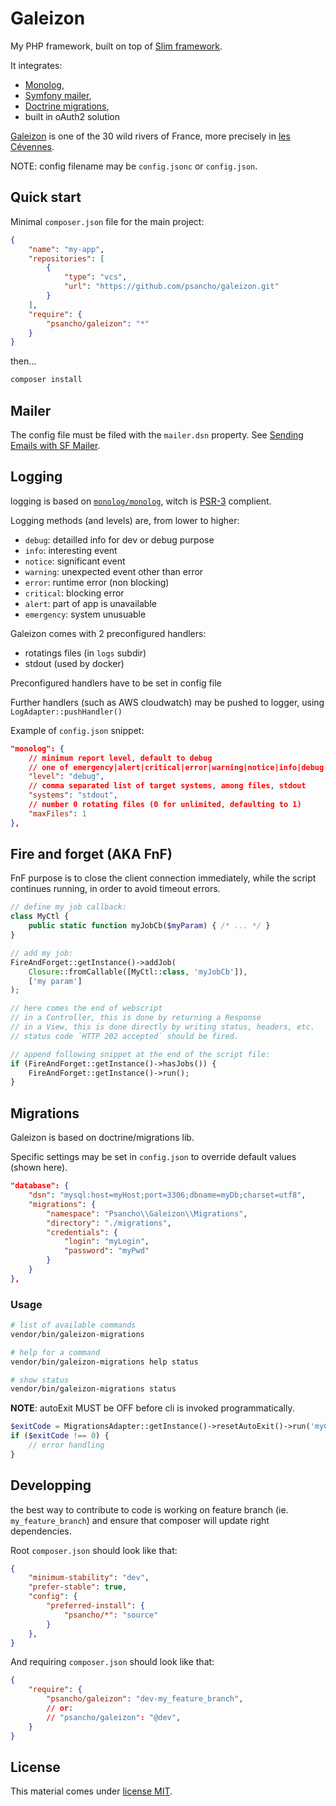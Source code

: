 # Galeizon

My PHP framework, built on top of [Slim framework](https://www.slimframework.com/).

It integrates:

- [Monolog](https://github.com/Seldaek/monolog),
- [Symfony mailer](https://symfony.com/doc/current/mailer.html),
- [Doctrine migrations](https://www.doctrine-project.org/projects/migrations.html),
- built in oAuth2 solution

[Galeizon](https://www.valleedugaleizon.fr/le-galeizon/) is one of the 30 wild rivers of France, more precisely in [les Cévennes](https://causses-et-cevennes.fr/cevennes).

NOTE: config filename may be `config.jsonc` or `config.json`.

## Quick start

Minimal `composer.json` file for the main project:

```json
{
    "name": "my-app",
    "repositories": [
        {
            "type": "vcs",
            "url": "https://github.com/psancho/galeizon.git"
        }
    ],
    "require": {
        "psancho/galeizon": "*"
    }
}
```

then...

```bash
composer install
```

## Mailer

The config file must be filed with the `mailer.dsn` property. See [Sending Emails with SF Mailer](https://symfony.com/doc/current/mailer.html).

## Logging

logging is based on [`monolog/monolog`](https://github.com/Seldaek/monolog), witch is [PSR-3](https://github.com/php-fig/fig-standards/blob/master/accepted/PSR-3-logger-interface.md) complient.

Logging methods (and levels) are, from lower to higher:

- `debug`: detailled info for dev or debug purpose
- `info`: interesting event
- `notice`: significant event
- `warning`: unexpected event other than error
- `error`: runtime error (non blocking)
- `critical`: blocking error
- `alert`: part of app is unavailable
- `emergency`: system unusuable

Galeizon comes with 2 preconfigured handlers:

- rotatings files (in `logs` subdir)
- stdout (used by docker)

Preconfigured handlers have to be set in config file

Further handlers (such as AWS cloudwatch) may be pushed to logger, using `LogAdapter::pushHandler()`

Example of `config.json` snippet:

```json
"monolog": {
    // minimum report level, default to debug
    // one of emergency|alert|critical|error|warning|notice|info|debug
    "level": "debug",
    // comma separated list of target systems, among files, stdout
    "systems": "stdout",
    // number 0 rotating files (0 for unlimited, defaulting to 1)
    "maxFiles": 1
},
```

## Fire and forget (AKA FnF)

FnF purpose is to close the client connection immediately, while the script continues running, in order to avoid timeout errors.

```php
// define my job callback:
class MyCtl {
    public static function myJobCb($myParam) { /* ... */ }
}

// add my job:
FireAndForget::getInstance()->addJob(
    Closure::fromCallable([MyCtl::class, 'myJobCb']),
    ['my param']
);

// here comes the end of webscript
// in a Controller, this is done by returning a Response
// in a View, this is done directly by writing status, headers, etc.
// status code `HTTP 202 accepted` should be fired.

// append following snippet at the end of the script file:
if (FireAndForget::getInstance()->hasJobs()) {
    FireAndForget::getInstance()->run();
}
```

## Migrations

Galeizon is based on doctrine/migrations lib.

Specific settings may be set in `config.json` to override default values (shown here).

```json
"database": {
    "dsn": "mysql:host=myHost;port=3306;dbname=myDb;charset=utf8",
    "migrations": {
        "namespace": "Psancho\\Galeizon\\Migrations",
        "directory": "./migrations",
        "credentials": {
            "login": "myLogin",
            "password": "myPwd"
        }
    }
},
```

### Usage

```sh
# list of available commands
vendor/bin/galeizon-migrations

# help for a command
vendor/bin/galeizon-migrations help status

# show status
vendor/bin/galeizon-migrations status
```

__NOTE__: autoExit MUST be OFF before cli is invoked programmatically.

```php
$exitCode = MigrationsAdapter::getInstance()->resetAutoExit()->run('myCommand');
if ($exitCode !== 0) {
    // error handling
}
```

## Developping

the best way to contribute to code is working on feature branch (ie. `my_feature_branch`) and ensure that composer will update right dependencies.

Root `composer.json` should look like that:

```json
{
    "minimum-stability": "dev",
    "prefer-stable": true,
    "config": {
        "preferred-install": {
            "psancho/*": "source"
        }
    },
}
```

And requiring `composer.json` should look like that:

```json
{
    "require": {
        "psancho/galeizon": "dev-my_feature_branch",
        // or:
        // "psancho/galeizon": "@dev",
    }
}
```

## License

This material comes under [license MIT](./LICENSE).
